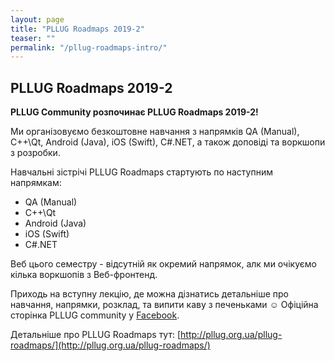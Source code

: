 ```yaml
---
layout: page
title: "PLLUG Roadmaps 2019-2"
teaser: ""
permalink: "/pllug-roadmaps-intro/"
---
```


## PLLUG Roadmaps 2019-2


**PLLUG Community розпочинає PLLUG Roadmaps 2019-2!**

Ми організовуємо безкоштовне навчання з напрямків QA (Manual), С++\Qt, Android (Java), iOS (Swift), C#.NET, а також доповіді та воркшопи з розробки.

Навчальні зістрічі PLLUG Roadmaps стартують по наступним напрямкам:
 * QA (Manual)
 * С++\Qt
 * Android (Java)
 * iOS (Swift)
 * C#\.NET

Веб цього семестру - відсутній як окремий напрямок, алк ми очікуємо кілька воркшопів з Веб-фронтенд.

Приходь на вступну лекцію, де можна дізнатись детальніше про навчання, напрямки, розклад, та випити каву з печеньками ☺️
Офіційна сторінка PLLUG community у <a href="https://www.facebook.com/PLLUGcommunity/">Facebook</a>.<br>

Детальніше про PLLUG Roadmaps тут: [http://pllug.org.ua/pllug-roadmaps/](http://pllug.org.ua/pllug-roadmaps/)
